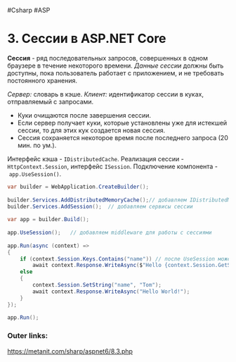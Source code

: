#Csharp #ASP

# 3. Сессии в ASP.NET Core

**Сессия** - ряд последовательных запросов, совершенных в одном браузере в течение некоторого времени. 
*Данные сессии* должны быть доступны, пока пользователь работает с приложением, и не требовать постоянного хранения.

*Сервер:* словарь в кэше.
*Клиент:* идентификатор сессии в куках, отправляемый с запросами. 
- Куки очищаются после завершения сессии. 
- Если сервер получает куки, которые установлены уже для истекшей сессии, то для этих кук создается новая сессия.
- Сессия сохраняется некоторое время после последнего запроса (20 мин. по ум.).

Интерфейс кэша - `IDistributedCache`.
Реализация сессии - `HttpContext.Session`, интерфейс `ISession`.
Подключение компонента - `app.UseSession()`.

```csharp
var builder = WebApplication.CreateBuilder();
 
builder.Services.AddDistributedMemoryCache();// добавляем IDistributedMemoryCache
builder.Services.AddSession();  // добавляем сервисы сессии
 
var app = builder.Build();
 
app.UseSession();   // добавляем middleware для работы с сессиями
 
app.Run(async (context) =>
{
    if (context.Session.Keys.Contains("name")) // после UseSession можем обращаться к context.Session
        await context.Response.WriteAsync($"Hello {context.Session.GetString("name")}!");
    else
    {
        context.Session.SetString("name", "Tom");
        await context.Response.WriteAsync("Hello World!");
    }
});
 
app.Run();
```

### Outer links:
https://metanit.com/sharp/aspnet6/8.3.php